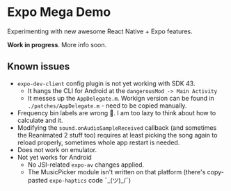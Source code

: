 # Expo Mega Demo

Experimenting with new awesome React Native + Expo features.

**Work in progress**. More info soon.

## Known issues

- `expo-dev-client` config plugin is not yet working with SDK 43.
  - It hangs the CLI for Android at the `dangerousMod -> Main Activity`
  - It messes up the `AppDelegate.m`. Workign version can be found in `./patches/AppDelegate.m` - need to be copied manually.
- Frequency bin labels are wrong 🤷. I am too lazy to think about how to calculate and it.
- Modifying the `sound.onAudioSampleReceived` callback (and sometimes the Reanimated 2 stuff too) requires at least picking the song again to reload properly, sometimes whole app restart is needed.
- Does not work on emulator.
- Not yet works for Android
  - No JSI-related `expo-av` changes applied.
  - The MusicPicker module isn't written on that platform (there's copy-pasted `expo-haptics` code ¯\_(ツ)\_/¯)
